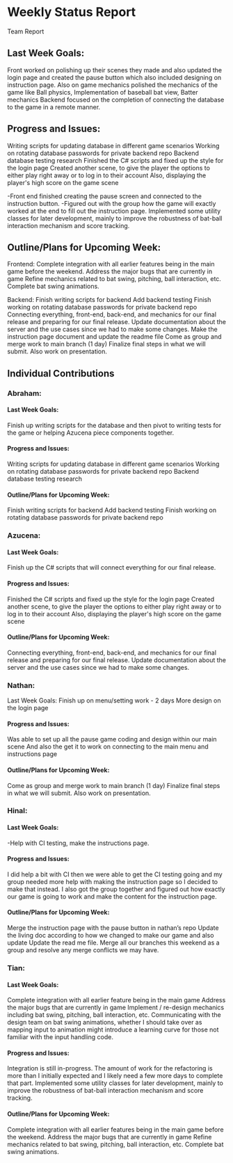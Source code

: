 # Weekly Status Report 

Team Report
## Last Week Goals:
Front worked on polishing up their scenes they made and also updated the login page and created the pause button which also included designing on instruction page. Also on game mechanics polished the mechanics of the game like Ball physics, Implementation of baseball bat view, Batter mechanics
Backend  focused on the completion of connecting the database to the game in a remote manner.


## Progress and Issues:
 Writing scripts for updating database in different game scenarios
Working on rotating database passwords for private backend repo
Backend database testing research
Finished the C# scripts and fixed up the style for the login page
Created another scene, to give the player the options to either play right away or to log in to their account
Also, displaying the player's high score on the game scene

-Front end finished creating the pause screen and connected to the instruction button.
-Figured out with the group how the game will exactly worked at the end to fill out the instruction page.
Implemented some utility classes for later development, mainly to improve the robustness of bat-ball interaction mechanism and score tracking.


## Outline/Plans for Upcoming Week:
Frontend: 
Complete integration with all earlier features being in the main game before the weekend.
Address the major bugs that are currently in game
Refine mechanics related to bat swing, pitching, ball interaction, etc.
Complete bat swing animations.

Backend:
 Finish writing scripts for backend
Add backend testing
Finish working on rotating database passwords for private backend repo
Connecting everything, front-end, back-end, and mechanics for our final release and preparing for our final release. Update documentation about the server and the use cases since we had to make some changes.
Make the instruction page document and update the readme file
Come as group and merge work to main branch (1 day)
Finalize final steps in what we will submit.
Also work on presentation.
	


## Individual Contributions
### Abraham:
#### Last Week Goals:
Finish up writing scripts for the database and then pivot to writing tests for the game or helping Azucena piece components together. 
		
#### Progress and Issues:
Writing scripts for updating database in different game scenarios
Working on rotating database passwords for private backend repo
Backend database testing research

#### Outline/Plans for Upcoming Week:
Finish writing scripts for backend
Add backend testing
Finish working on rotating database passwords for private backend repo

### Azucena:
#### Last Week Goals:
Finish up the C# scripts that will connect everything for our final release. 
		
#### Progress and Issues:
Finished the C# scripts and fixed up the style for the login page
Created another scene, to give the player the options to either play right away or to log in to their account
Also, displaying the player's high score on the game scene


#### Outline/Plans for Upcoming Week:
Connecting everything, front-end, back-end, and mechanics for our final release and preparing for our final release. Update documentation about the server and the use cases since we had to make some changes.

### Nathan:
Last Week Goals:
Finish up on menu/setting work - 2 days
 More design on the login page
 
#### Progress and Issues:
Was able to set up all the pause game coding and design within our main scene 
And also the get it to work on connecting to the main menu and instructions page 

#### Outline/Plans for Upcoming Week:
Come as group and merge work to main branch (1 day)
Finalize final steps in what we will submit.
Also work on presentation.


### Hinal:
#### Last Week Goals:
-Help with CI testing, make the instructions page.

#### Progress and Issues:
I did help a bit with CI then we were able to get the CI testing going and my group needed more help with making the instruction page so I decided to make that instead. I also got the group together and figured out how exactly our game is going to work and make the content for the instruction page.

#### Outline/Plans for Upcoming Week:
Merge the instruction page with the pause button in nathan’s repo
 Update the living doc according to how we changed to make our game and also update
Update the read me file. 
Merge all our branches this weekend as a group and resolve any merge conflicts we may have.

### Tian:
#### Last Week Goals:
Complete integration with all earlier feature being in the main game
Address the major bugs that are currently in game
Implement / re-design mechanics including bat swing, pitching, ball interaction, etc.
Communicating with the design team on bat swing animations, whether I should take over as mapping input to animation might introduce a learning curve for those not familiar with the input handling code.

#### Progress and Issues:
Integration is still in-progress. The amount of work for the refactoring is more than I initially expected and I likely need a few more days to complete that part.
Implemented some utility classes for later development, mainly to improve the robustness of bat-ball interaction mechanism and score tracking.

#### Outline/Plans for Upcoming Week:
Complete integration with all earlier features being in the main game before the weekend.
Address the major bugs that are currently in game
Refine mechanics related to bat swing, pitching, ball interaction, etc.
Complete bat swing animations.

